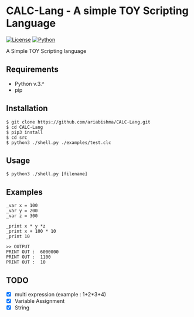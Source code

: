 # CALC-Lang - A simple TOY Scripting Language
[![License](https://img.shields.io/badge/license-BSD--3--Clause-blue.svg)](https://opensource.org/licenses/BSD-3-Clause)
[![Python](https://img.shields.io/badge/Python-v.3.*-green.svg)](https://www.python.org/download/releases/3.0/)

A Simple TOY Scripting language

## Requirements
- Python v.3.^
- pip

## Installation
```
$ git clone https://github.com/ariabishma/CALC-Lang.git
$ cd CALC-Lang
$ pip3 install 
$ cd src
$ python3 ./shell.py ./examples/test.clc
```
## Usage 
```
$ python3 ./shell.py [filename]
```
## Examples

```
_var x = 100
_var y = 200
_var z = 300

_print x * y *z
_print x + 100 * 10
_print 10

>> OUTPUT
PRINT OUT :  6000000
PRINT OUT :  1100
PRINT OUT :  10
```


## TODO
- [x] multi expression (example : 1+2*3+4)
- [x] Variable Assignment
- [x] String
